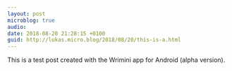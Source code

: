 ```yaml
---
layout: post
microblog: true
audio: 
date: 2018-08-20 21:28:15 +0100
guid: http://lukas.micro.blog/2018/08/20/this-is-a.html
---
```

This is a test post created with the Wrimini app for Android (alpha version).
